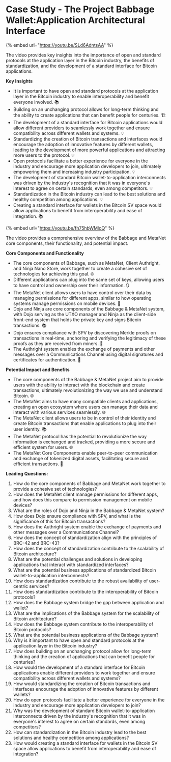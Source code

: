 # Case Study - The Project Babbage Wallet:Application Architectural Interface

{% embed url="https://youtu.be/SLd6AdntsAA" %}

The video provides key insights into the importance of open and standard protocols at the application layer in the Bitcoin industry, the benefits of standardization, and the development of a standard interface for Bitcoin applications.

**Key Insights**

* It is important to have open and standard protocols at the application layer in the Bitcoin industry to enable interoperability and benefit everyone involved. 📚
* Building on an unchanging protocol allows for long-term thinking and the ability to create applications that can benefit people for centuries. 🏗️
* The development of a standard interface for Bitcoin applications would allow different providers to seamlessly work together and ensure compatibility across different wallets and systems. 💡
* Standardizing the creation of Bitcoin transactions and interfaces would encourage the adoption of innovative features by different wallets, leading to the development of more powerful applications and attracting more users to the protocol. 💡
* Open protocols facilitate a better experience for everyone in the industry and encourage more application developers to join, ultimately empowering them and increasing industry participation. 💡
* The development of standard Bitcoin wallet-to-application interconnects was driven by the industry's recognition that it was in everyone's interest to agree on certain standards, even among competitors. 💡
* Standardization in the Bitcoin industry can lead to the best solutions and healthy competition among applications. 💡
* Creating a standard interface for wallets in the Bitcoin SV space would allow applications to benefit from interoperability and ease of integration. 📚

{% embed url="https://youtu.be/fh75hbWMloQ" %}

The video provides a comprehensive overview of the Babbage and MetaNet core components, their functionality, and potential impact.

**Core Components and Functionality**

* The core components of Babbage, such as MetaNet, Client Authright, and Ninja Nano Store, work together to create a cohesive set of technologies for achieving this goal. 🌐
* Different applications can plug into the same set of keys, allowing users to have control and ownership over their information. 🔃
* The MetaNet client allows users to have control over their data by managing permissions for different apps, similar to how operating systems manage permissions on mobile devices. 📱
* Dojo and Ninja are core components of the Babbage & MetaNet system, with Dojo serving as the UTXO manager and Ninja as the client-side front-end system that holds the private key and signs Bitcoin transactions. 📚
* Dojo ensures compliance with SPV by discovering Merkle proofs on transactions in real-time, anchoring and verifying the legitimacy of these proofs as they are received from miners. 🔧
* The Authright system enables the exchange of payments and other messages over a Communications Channel using digital signatures and certificates for authentication. 💱

**Potential Impact and Benefits**

* The core components of the Babbage & MetaNet project aim to provide users with the ability to interact with the blockchain and create transactions, ultimately revolutionizing the way we use and understand Bitcoin. 🌐
* The MetaNet aims to have many compatible clients and applications, creating an open ecosystem where users can manage their data and interact with various services seamlessly. 🌐
* The MetaNet client allows users to be in control of their identity and create Bitcoin transactions that enable applications to plug into their user identity. 📚
* The MetaNet protocol has the potential to revolutionize the way information is exchanged and tracked, providing a more secure and efficient system for users. 🌐
* The MetaNet Core Components enable peer-to-peer communication and exchange of tokenized digital assets, facilitating secure and efficient transactions. 💬

**Leading Questions:**

1. How do the core components of Babbage and MetaNet work together to provide a cohesive set of technologies?
2. How does the MetaNet client manage permissions for different apps, and how does this compare to permission management on mobile devices?
3. What are the roles of Dojo and Ninja in the Babbage & MetaNet system?
4. How does Dojo ensure compliance with SPV, and what is the significance of this for Bitcoin transactions?
5. How does the Authright system enable the exchange of payments and other messages over a Communications Channel?
6. How does the concept of standardization align with the principles of BRC-42 and BRC-43?
7. How does the concept of standardization contribute to the scalability of Bitcoin architecture?
8. What are the potential challenges and solutions in developing applications that interact with standardized interfaces?
9. What are the potential business applications of standardized Bitcoin wallet-to-application interconnects?
10. How does standardization contribute to the robust availability of user-centric services?
11. How does standardization contribute to the interoperability of Bitcoin protocols?
12. How does the Babbage system bridge the gap between application and wallet?
13. What are the implications of the Babbage system for the scalability of Bitcoin architecture?
14. How does the Babbage system contribute to the interoperability of Bitcoin protocols?
15. What are the potential business applications of the Babbage system?
16. Why is it important to have open and standard protocols at the application layer in the Bitcoin industry?
17. How does building on an unchanging protocol allow for long-term thinking and the creation of applications that can benefit people for centuries?
18. How would the development of a standard interface for Bitcoin applications enable different providers to work together and ensure compatibility across different wallets and systems?
19. How would standardizing the creation of Bitcoin transactions and interfaces encourage the adoption of innovative features by different wallets?
20. How do open protocols facilitate a better experience for everyone in the industry and encourage more application developers to join?
21. Why was the development of standard Bitcoin wallet-to-application interconnects driven by the industry's recognition that it was in everyone's interest to agree on certain standards, even among competitors?
22. How can standardization in the Bitcoin industry lead to the best solutions and healthy competition among applications?
23. How would creating a standard interface for wallets in the Bitcoin SV space allow applications to benefit from interoperability and ease of integration?
